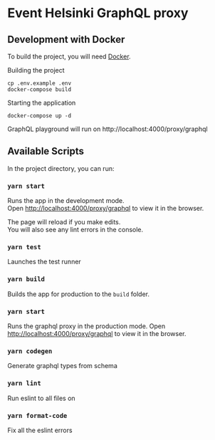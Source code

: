 # Event Helsinki GraphQL proxy

## Development with Docker

To build the project, you will need [Docker](https://www.docker.com/community-edition).

Building the project

    cp .env.example .env
    docker-compose build

Starting the application

    docker-compose up -d

GraphQL playground will run on http://localhost:4000/proxy/graphql

## Available Scripts

In the project directory, you can run:

### `yarn start`

Runs the app in the development mode.<br />
Open [http://localhost:4000/proxy/graphql](http://localhost:4000/proxy/graphql) to view it in the browser.

The page will reload if you make edits.<br />
You will also see any lint errors in the console.

### `yarn test`

Launches the test runner

### `yarn build`

Builds the app for production to the `build` folder.

### `yarn start`

Runs the graphql proxy in the production mode.
Open [http://localhost:4000/proxy/graphql](http://localhost:4000/proxy/graphql) to view it in the browser.

### `yarn codegen`

Generate graphql types from schema

### `yarn lint`

Run eslint to all files on

### `yarn format-code`

Fix all the eslint errors
